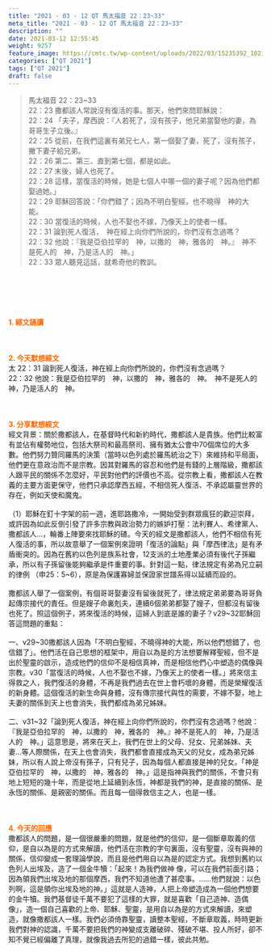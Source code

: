 ```yaml
---
title: "2021 - 03 - 12 QT 馬太福音 22：23~33"
meta_title: "2021 - 03 - 12 QT 馬太福音 22：23~33"
description: ""
date: 2021-03-12 12:55:45
weight: 9257
feature_image: https://cmtc.tw/wp-content/uploads/2022/03/15235392_10211799862337740_180693556567566654_o-1.webp
categories: ["QT 2021"]
tags: ["QT 2021"]
draft: false
---
```


<blockquote>馬太福音 22：23~33<br />
22：23 撒都該人常說沒有復活的事。那天，他們來問耶穌說：<br />
22：24 「夫子，摩西說：『人若死了，沒有孩子，他兄弟當娶他的妻，為哥哥生子立後。』<br />
22：25 從前，在我們這裏有弟兄七人，第一個娶了妻，死了，沒有孩子，撇下妻子給兄弟。<br />
22：26 第二、第三、直到第七個，都是如此。<br />
22：27 末後，婦人也死了。<br />
22：28 這樣，當復活的時候，她是七個人中哪一個的妻子呢？因為他們都娶過她。」<br />
22：29 耶穌回答說：「你們錯了；因為不明白聖經，也不曉得　神的大能。<br />
22：30 當復活的時候，人也不娶也不嫁，乃像天上的使者一樣。<br />
22：31 論到死人復活，　神在經上向你們所說的，你們沒有念過嗎？<br />
22：32 他說：『我是亞伯拉罕的　神，以撒的　神，雅各的　神。』　神不是死人的　神，乃是活人的　神。」<br />
22：33 眾人聽見這話，就希奇他的教訓。</blockquote><br />
&nbsp;<br />
<br />
&nbsp;<br />
<br />
<span style="color: #ff6600;"><strong>1. </strong><strong>經文誦讀</strong></span><br />
<br />
<span style="color: #ff6600;"><strong> </strong></span><br />
<br />
<span style="color: #ff6600;"><strong>2. 今天默想</strong><strong>經文<br />
</strong></span>太 22：31 論到死人復活，神在經上向你們所說的，你們沒有念過嗎？<br />
22：32 他說：我是亞伯拉罕的　神，以撒的　神，雅各的　神。　神不是死人的　神，乃是活人的　神。<br />
<br />
&nbsp;<br />
<br />
<span style="color: #ff6600;"><strong>3. 分享默想經文<br />
</strong></span>經文背景：關於撒都該人，在基督時代和新約時代，撒都該人是貴族。他們比較富有並佔有權勢地位，包括大祭司和最高祭司、擁有猶太公會中70個席位的大多數。他們努力贊同羅馬的決策（當時以色列處於羅馬統治之下）來維持和平局面，他們更在意政治而不是宗教。因其對羅馬的容忍和他們是有錢的上層階級，撒都該人跟平民的關係不怎麼好，平民對他們的評價也不高。從宗教上看，撒都該人在教義的主要方面更保守，他們只承認摩西五經，不相信死人復活、不承認屬靈世界的存在，例如天使和魔鬼。<br />
<br />
（1）耶穌在釘十字架的前一週，進耶路撒冷，一開始受到群眾瘋狂的歡迎崇拜，或許因為如此反倒引發了許多宗教與政治勢力的嫉妒打壓：法利賽人、希律黨人、撒都該人…，輪番上陣要來找耶穌的碴。今天的經文是撒都該人，他們不相信有死人復活的事，所以故意舉了一個案例來證明「復活的論點」與「摩西律法」是有矛盾衝突的。因為在舊約以色列是族系社會，12支派的土地產業必須有後代子孫繼承，所以有子孫留後能夠繼承是件重要的事。針對這一點，律法規定有弟為兄立嗣的律例 （申25：5~6），原是為保護寡婦並保證家世譜系得以延續而設的。<br />
<br />
撒都該人舉了一個案例，有個哥哥娶妻沒有留後就死了，律法規定弟弟要為哥哥負起傳宗接代的責任。但是嫂子命裏剋夫，連續6個弟弟都娶了嫂子，但都沒有留後也死了。照這個例子，將來復活的時候，這婦人到底是誰的妻子？v29~32耶穌回答這問題的重點：<br />
<br />
一、v29~30撒都該人因為「不明白聖經，不曉得神的大能，所以他們想錯了，也信錯了」。他們活在自己思想的框架中，用自以為是的方法想要解釋聖經，但不是出於聖靈的啟示，造成他們的信仰不是相信真神，而是相信他們心中塑造的偶像與宗教。v30「當復活的時候，人也不娶也不嫁，乃像天上的使者一樣。」將來信主得救之人，我們復活的身體，不再是我們過去在世上會朽壞的身體，而是榮耀復活的新身體。這個復活的新生命與身體，沒有傳宗接代與性的需要，不嫁不娶，地上夫妻的關係到天上也會消失，我們都成為弟兄姊妹。<br />
<br />
二、v31~32「論到死人復活，神在經上向你們所說的，你們沒有念過嗎？他說：『我是亞伯拉罕的　神，以撒的　神，雅各的　神。』神不是死人的　神，乃是活人的　神。」這意思是，將來在天上，我們在世上的父母、兒女、兄弟姊妹、夫妻…等人際關係，在天上也會消失，我們都會直接成為天父的兒女，成為弟兄姊妹，所以有人說上帝沒有孫子，只有兒子，因為每個人都直接是神的兒女。「神是亞伯拉罕的　神，以撒的　神，雅各的　神。」這是指神與我們的關係，不會只有地上短短的幾十年，而是從地上延續到永恆，神都是我們的神，是直接的關係、是永恆的關係、是親密的關係。而且每一個得救信主之人，也是一樣。<br />
<br />
&nbsp;<br />
<br />
<span style="color: #ff6600;"><strong>4. 今天的回應<br />
</strong></span>撒都該人的問題，是一個很嚴重的問題，就是他們的信仰，是一個斷章取義的信仰，是自以為是的方式來解讀，他們活在宗教的字句裏面，沒有聖靈，沒有與神的關係，信仰變成一套理論學說，而且是他們用自以為是的認定方式。我想到舊約以色列人出埃及，造了一個金牛犢：「起來！為我們做神 像，可以在我們前面引路；因為領我們出埃及地的那個摩西，我們不知道他遭了甚麼事。……他們就說：以色列啊，這是領你出埃及地的神。」這就是人造神，人把上帝塑造成為一個他們想要的金牛犢。我們基督徒千萬不要犯了這樣的大罪，就是喜歡「自己造神、造偶像」，造一個自己喜歡的上帝、耶穌、聖靈，是用自以為是的方式來解讀，來塑造，就像撒都該人一樣。我們必須倚靠聖靈，讀整本聖經，不斷章取義，時時更新我們對神的認識，千萬不要把我們的神變成支離破碎、殘破不堪、投人所好，卻不知不覺已經偏離了真理，就像我過去所犯的過錯一樣，彼此共勉。
        